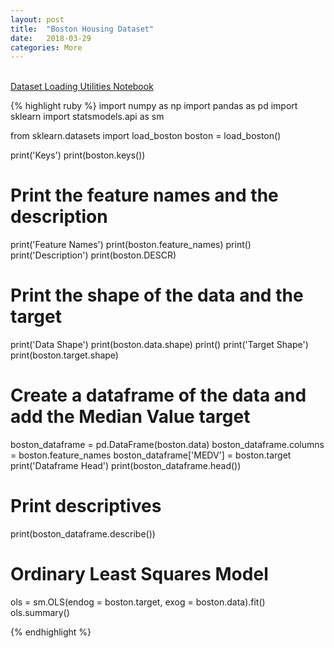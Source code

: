 ```yaml
---
layout: post
title:  "Boston Housing Dataset"
date:   2018-03-29
categories: More
---
```

<br />

<a href="http://scikit-learn.org/stable/datasets/index.html">
Dataset Loading Utilities
</a>

<a href="https://github.com/cliffwhitworth/regression-notebooks/blob/master/BostonHousingDataset.ipynb">
Notebook
</a>

{% highlight ruby %}
import numpy as np
import pandas as pd
import sklearn
import statsmodels.api as sm

from sklearn.datasets import load_boston
boston = load_boston()

print('Keys')
print(boston.keys())

# Print the feature names and the description
print('Feature Names')
print(boston.feature_names)
print()
print('Description')
print(boston.DESCR)

# Print the shape of the data and the target
print('Data Shape')
print(boston.data.shape)
print()
print('Target Shape')
print(boston.target.shape)

# Create a dataframe of the data and add the Median Value target
boston_dataframe = pd.DataFrame(boston.data)
boston_dataframe.columns = boston.feature_names
boston_dataframe['MEDV'] = boston.target
print('Dataframe Head')
print(boston_dataframe.head())

# Print descriptives
print(boston_dataframe.describe())

# Ordinary Least Squares Model
ols = sm.OLS(endog = boston.target, exog = boston.data).fit()
ols.summary()


{% endhighlight %}
